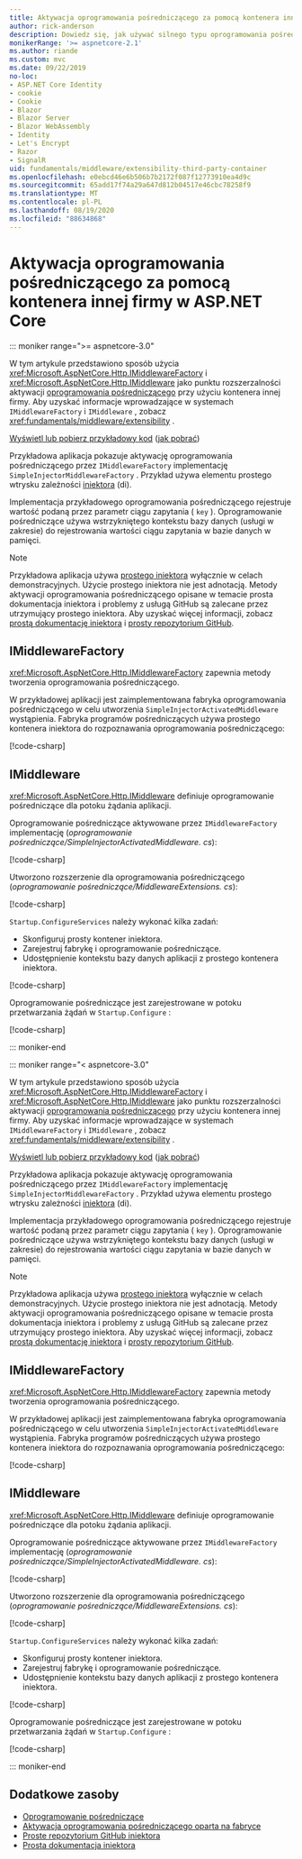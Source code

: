 ```yaml
---
title: Aktywacja oprogramowania pośredniczącego za pomocą kontenera innej firmy w ASP.NET Core
author: rick-anderson
description: Dowiedz się, jak używać silnego typu oprogramowania pośredniczącego z aktywacją opartą na fabryce i kontenerem innej firmy w ASP.NET Core.
monikerRange: '>= aspnetcore-2.1'
ms.author: riande
ms.custom: mvc
ms.date: 09/22/2019
no-loc:
- ASP.NET Core Identity
- cookie
- Cookie
- Blazor
- Blazor Server
- Blazor WebAssembly
- Identity
- Let's Encrypt
- Razor
- SignalR
uid: fundamentals/middleware/extensibility-third-party-container
ms.openlocfilehash: e0ebcd46e6b506b7b2172f087f12773910ea4d9c
ms.sourcegitcommit: 65add17f74a29a647d812b04517e46cbc78258f9
ms.translationtype: MT
ms.contentlocale: pl-PL
ms.lasthandoff: 08/19/2020
ms.locfileid: "88634868"
---
```

# <a name="middleware-activation-with-a-third-party-container-in-aspnet-core"></a>Aktywacja oprogramowania pośredniczącego za pomocą kontenera innej firmy w ASP.NET Core

::: moniker range=">= aspnetcore-3.0"

W tym artykule przedstawiono sposób użycia <xref:Microsoft.AspNetCore.Http.IMiddlewareFactory> i <xref:Microsoft.AspNetCore.Http.IMiddleware> jako punktu rozszerzalności aktywacji [oprogramowania pośredniczącego](xref:fundamentals/middleware/index) przy użyciu kontenera innej firmy. Aby uzyskać informacje wprowadzające w systemach `IMiddlewareFactory` i `IMiddleware` , zobacz <xref:fundamentals/middleware/extensibility> .

[Wyświetl lub pobierz przykładowy kod](https://github.com/dotnet/AspNetCore.Docs/tree/master/aspnetcore/fundamentals/middleware/extensibility-third-party-container/samples/) ([jak pobrać](xref:index#how-to-download-a-sample))

Przykładowa aplikacja pokazuje aktywację oprogramowania pośredniczącego przez `IMiddlewareFactory` implementację `SimpleInjectorMiddlewareFactory` . Przykład używa elementu prostego wtrysku zależności [iniektora](https://simpleinjector.org) (di).

Implementacja przykładowego oprogramowania pośredniczącego rejestruje wartość podaną przez parametr ciągu zapytania ( `key` ). Oprogramowanie pośredniczące używa wstrzykniętego kontekstu bazy danych (usługi w zakresie) do rejestrowania wartości ciągu zapytania w bazie danych w pamięci.

> [!NOTE]
> Przykładowa aplikacja używa [prostego iniektora](https://github.com/simpleinjector/SimpleInjector) wyłącznie w celach demonstracyjnych. Użycie prostego iniektora nie jest adnotacją. Metody aktywacji oprogramowania pośredniczącego opisane w temacie prosta dokumentacja iniektora i problemy z usługą GitHub są zalecane przez utrzymujący prostego iniektora. Aby uzyskać więcej informacji, zobacz [prostą dokumentację iniektora](https://simpleinjector.readthedocs.io/en/latest/index.html) i [prosty repozytorium GitHub](https://github.com/simpleinjector/SimpleInjector).

## <a name="imiddlewarefactory"></a>IMiddlewareFactory

<xref:Microsoft.AspNetCore.Http.IMiddlewareFactory> zapewnia metody tworzenia oprogramowania pośredniczącego.

W przykładowej aplikacji jest zaimplementowana fabryka oprogramowania pośredniczącego w celu utworzenia `SimpleInjectorActivatedMiddleware` wystąpienia. Fabryka programów pośredniczących używa prostego kontenera iniektora do rozpoznawania oprogramowania pośredniczącego:

[!code-csharp[](extensibility-third-party-container/samples/3.x/SampleApp/Middleware/SimpleInjectorMiddlewareFactory.cs?name=snippet1&highlight=5-8,12)]

## <a name="imiddleware"></a>IMiddleware

<xref:Microsoft.AspNetCore.Http.IMiddleware> definiuje oprogramowanie pośredniczące dla potoku żądania aplikacji.

Oprogramowanie pośredniczące aktywowane przez `IMiddlewareFactory` implementację (*oprogramowanie pośredniczące/SimpleInjectorActivatedMiddleware. cs*):

[!code-csharp[](extensibility-third-party-container/samples/3.x/SampleApp/Middleware/SimpleInjectorActivatedMiddleware.cs?name=snippet1)]

Utworzono rozszerzenie dla oprogramowania pośredniczącego (*oprogramowanie pośredniczące/MiddlewareExtensions. cs*):

[!code-csharp[](extensibility-third-party-container/samples/3.x/SampleApp/Middleware/MiddlewareExtensions.cs?name=snippet1)]

`Startup.ConfigureServices` należy wykonać kilka zadań:

* Skonfiguruj prosty kontener iniektora.
* Zarejestruj fabrykę i oprogramowanie pośredniczące.
* Udostępnienie kontekstu bazy danych aplikacji z prostego kontenera iniektora.

[!code-csharp[](extensibility-third-party-container/samples/3.x/SampleApp/Startup.cs?name=snippet1)]

Oprogramowanie pośredniczące jest zarejestrowane w potoku przetwarzania żądań w `Startup.Configure` :

[!code-csharp[](extensibility-third-party-container/samples/3.x/SampleApp/Startup.cs?name=snippet2&highlight=12)]

::: moniker-end

::: moniker range="< aspnetcore-3.0"

W tym artykule przedstawiono sposób użycia <xref:Microsoft.AspNetCore.Http.IMiddlewareFactory> i <xref:Microsoft.AspNetCore.Http.IMiddleware> jako punktu rozszerzalności aktywacji [oprogramowania pośredniczącego](xref:fundamentals/middleware/index) przy użyciu kontenera innej firmy. Aby uzyskać informacje wprowadzające w systemach `IMiddlewareFactory` i `IMiddleware` , zobacz <xref:fundamentals/middleware/extensibility> .

[Wyświetl lub pobierz przykładowy kod](https://github.com/dotnet/AspNetCore.Docs/tree/master/aspnetcore/fundamentals/middleware/extensibility-third-party-container/samples/) ([jak pobrać](xref:index#how-to-download-a-sample))

Przykładowa aplikacja pokazuje aktywację oprogramowania pośredniczącego przez `IMiddlewareFactory` implementację `SimpleInjectorMiddlewareFactory` . Przykład używa elementu prostego wtrysku zależności [iniektora](https://simpleinjector.org) (di).

Implementacja przykładowego oprogramowania pośredniczącego rejestruje wartość podaną przez parametr ciągu zapytania ( `key` ). Oprogramowanie pośredniczące używa wstrzykniętego kontekstu bazy danych (usługi w zakresie) do rejestrowania wartości ciągu zapytania w bazie danych w pamięci.

> [!NOTE]
> Przykładowa aplikacja używa [prostego iniektora](https://github.com/simpleinjector/SimpleInjector) wyłącznie w celach demonstracyjnych. Użycie prostego iniektora nie jest adnotacją. Metody aktywacji oprogramowania pośredniczącego opisane w temacie prosta dokumentacja iniektora i problemy z usługą GitHub są zalecane przez utrzymujący prostego iniektora. Aby uzyskać więcej informacji, zobacz [prostą dokumentację iniektora](https://simpleinjector.readthedocs.io/en/latest/index.html) i [prosty repozytorium GitHub](https://github.com/simpleinjector/SimpleInjector).

## <a name="imiddlewarefactory"></a>IMiddlewareFactory

<xref:Microsoft.AspNetCore.Http.IMiddlewareFactory> zapewnia metody tworzenia oprogramowania pośredniczącego.

W przykładowej aplikacji jest zaimplementowana fabryka oprogramowania pośredniczącego w celu utworzenia `SimpleInjectorActivatedMiddleware` wystąpienia. Fabryka programów pośredniczących używa prostego kontenera iniektora do rozpoznawania oprogramowania pośredniczącego:

[!code-csharp[](extensibility-third-party-container/samples/2.x/SampleApp/Middleware/SimpleInjectorMiddlewareFactory.cs?name=snippet1&highlight=5-8,12)]

## <a name="imiddleware"></a>IMiddleware

<xref:Microsoft.AspNetCore.Http.IMiddleware> definiuje oprogramowanie pośredniczące dla potoku żądania aplikacji.

Oprogramowanie pośredniczące aktywowane przez `IMiddlewareFactory` implementację (*oprogramowanie pośredniczące/SimpleInjectorActivatedMiddleware. cs*):

[!code-csharp[](extensibility-third-party-container/samples/2.x/SampleApp/Middleware/SimpleInjectorActivatedMiddleware.cs?name=snippet1)]

Utworzono rozszerzenie dla oprogramowania pośredniczącego (*oprogramowanie pośredniczące/MiddlewareExtensions. cs*):

[!code-csharp[](extensibility-third-party-container/samples/2.x/SampleApp/Middleware/MiddlewareExtensions.cs?name=snippet1)]

`Startup.ConfigureServices` należy wykonać kilka zadań:

* Skonfiguruj prosty kontener iniektora.
* Zarejestruj fabrykę i oprogramowanie pośredniczące.
* Udostępnienie kontekstu bazy danych aplikacji z prostego kontenera iniektora.

[!code-csharp[](extensibility-third-party-container/samples/2.x/SampleApp/Startup.cs?name=snippet1)]

Oprogramowanie pośredniczące jest zarejestrowane w potoku przetwarzania żądań w `Startup.Configure` :

[!code-csharp[](extensibility-third-party-container/samples/2.x/SampleApp/Startup.cs?name=snippet2&highlight=12)]

::: moniker-end

## <a name="additional-resources"></a>Dodatkowe zasoby

* [Oprogramowanie pośredniczące](xref:fundamentals/middleware/index)
* [Aktywacja oprogramowania pośredniczącego oparta na fabryce](xref:fundamentals/middleware/extensibility)
* [Proste repozytorium GitHub iniektora](https://github.com/simpleinjector/SimpleInjector)
* [Prosta dokumentacja iniektora](https://simpleinjector.readthedocs.io/en/latest/index.html)
